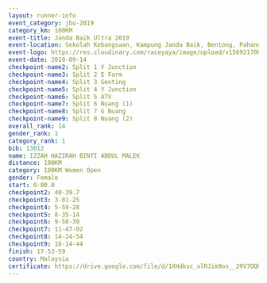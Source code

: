 ```yaml
---
layout: runner-info 
event_category: jbu-2019 
category_km: 100KM 
event-title: Janda Baik Ultra 2019 
event-location: Sekolah Kebangsaan, Kampung Janda Baik, Bentong, Pahang, Malaysia 
event-logo: https://res.cloudinary.com/raceyaya/image/upload/v1569217009/logo/janda-baik_vch1pc.jpg 
event-date: 2019-09-14 
checkpoint-name2: Split 1 Y Junction 
checkpoint-name3: Split 2 E Farm 
checkpoint-name4: Split 3 Genting 
checkpoint-name5: Split 4 Y Junction 
checkpoint-name6: Split 5 ATV 
checkpoint-name7: Split 6 Nuang (1) 
checkpoint-name8: Split 7 G Nuang 
checkpoint-name9: Split 8 Nuang (2) 
overall_rank: 14
gender_rank: 1
category_rank: 1
bib: 13012
name: IZZAH HAZIRAH BINTI ABDUL MALEK
distance: 100KM
category: 100KM Women Open
gender: Female
start: 0-00.0
checkpoint2: 40-39.7
checkpoint3: 3-01-25
checkpoint4: 5-59-28
checkpoint5: 8-35-14
checkpoint6: 9-58-39
checkpoint7: 11-47-02
checkpoint8: 14-24-54
checkpoint9: 16-14-44
finish: 17-53-59
country: Malaysia
certificate: https://drive.google.com/file/d/1XHdkvc_xlRJim9os__29V7OQhavfxW6Z/view?usp=sharing
---
```

